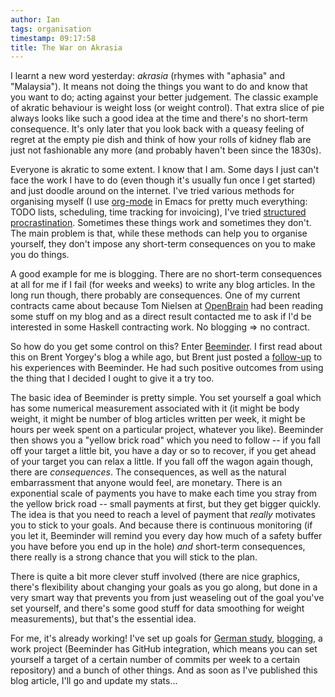 ```yaml
---
author: Ian
tags: organisation
timestamp: 09:17:58
title: The War on Akrasia
---
```

I learnt a new word yesterday: *akrasia* (rhymes with "aphasia" and
"Malaysia").  It means not doing the things you want to do and know
that you want to do; acting against your better judgement.  The
classic example of akratic behaviour is weight loss (or weight
control).  That extra slice of pie always looks like such a good idea
at the time and there's no short-term consequence.  It's only later
that you look back with a queasy feeling of regret at the empty pie
dish and think of how your rolls of kidney flab are just not
fashionable any more (and probably haven't been since the 1830s).

Everyone is akratic to some extent.  I know that I am.  Some days I
just can't face the work I have to do (even though it's usually fun
once I get started) and just doodle around on the internet.  I've
tried various methods for organising myself (I use
[org-mode][org-mode] in Emacs for pretty much everything: TODO lists,
scheduling, time tracking for invoicing), I've tried
[structured procrastination][sproc]. Sometimes these things work and
sometimes they don't.  The main problem is that, while these methods
can help you to organise yourself, they don't impose any short-term
consequences on you to make you do things.

A good example for me is blogging.  There are no short-term
consequences at all for me if I fail (for weeks and weeks) to write
any blog articles.  In the long run though, there probably are
consequences.  One of my current contracts came about because Tom
Nielsen at [OpenBrain][bh] had been reading some stuff on my blog and
as a direct result contacted me to ask if I'd be interested in some
Haskell contracting work.  No blogging &rArr; no contract.

So how do you get some control on this?  Enter [Beeminder][bm].  I
first read about this on Brent Yorgey's blog a while ago, but Brent
just posted a [follow-up][brent-article] to his experiences with
Beeminder.  He had such positive outcomes from using the thing that I
decided I ought to give it a try too.

The basic idea of Beeminder is pretty simple.  You set yourself a goal
which has some numerical measurement associated with it (it might be
body weight, it might be number of blog articles written per week, it
might be hours per week spent on a particular project, whatever you
like).  Beeminder then shows you a "yellow brick road" which you need
to follow -- if you fall off your target a little bit, you have a day
or so to recover, if you get ahead of your target you can relax a
little.  If you fall off the wagon again though, there are
*consequences*.  The consequences, as well as the natural
embarrassment that anyone would feel, are monetary.  There is an
exponential scale of payments you have to make each time you stray
from the yellow brick road -- small payments at first, but they get
bigger quickly.  The idea is that you need to reach a level of payment
that *really* motivates you to stick to your goals.  And because there
is continuous monitoring (if you let it, Beeminder will remind you
every day how much of a safety buffer you have before you end up in
the hole) *and* short-term consequences, there really is a strong
chance that you will stick to the plan.

There is quite a bit more clever stuff involved (there are nice
graphics, there's flexibility about changing your goals as you go
along, but done in a very smart way that prevents you from just
weaseling out of the goal you've set yourself, and there's some good
stuff for data smoothing for weight measurements), but that's the
essential idea.

For me, it's already working!  I've set up goals for
[German study][german], [blogging][blogging], a work project
(Beeminder has GitHub integration, which means you can set yourself a
target of a certain number of commits per week to a certain
repository) and a bunch of other things.  And as soon as I've
published this blog article, I'll go and update my stats...

[org-mode]: http://orgmode.org/
[sproc]: http://www.structuredprocrastination.com/
[bh]: http://www.bayeshive.com/
[bm]: http://www.beeminder.com/
[brent-article]: http://byorgey.wordpress.com/2013/04/16/beeminding-for-fun-and-profit/
[german]: https://www.beeminder.com/iross/goals/german
[blogging]: https://www.beeminder.com/iross/goals/blogging
